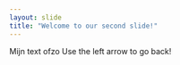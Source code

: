 ```yaml
---
layout: slide
title: "Welcome to our second slide!"
---
```

Mijn text ofzo
Use the left arrow to go back!
